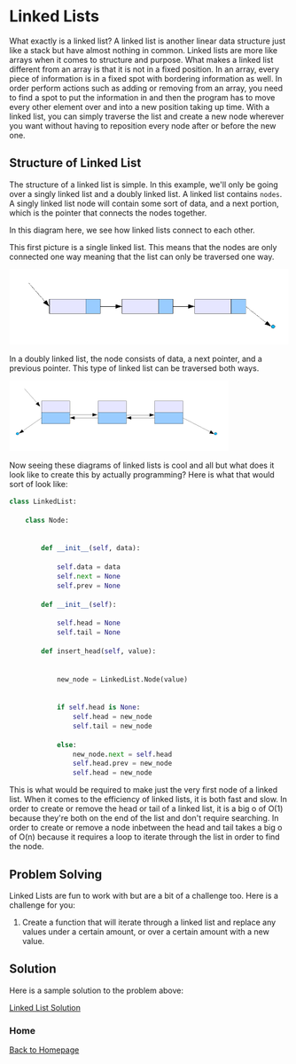 # Linked Lists

What exactly is a linked list? A linked list is another linear data structure just like a stack but have almost nothing in common. Linked lists are more like arrays when it comes to structure and purpose. What makes a linked list different from an array is that it is not in a fixed position. In an array, every piece of information is in a fixed spot with bordering information as well. In order perform actions such as adding or removing from an array, you need to find a spot to put the information in and then the program has to move every other element over and into a new position taking up time. With a linked list, you can simply traverse the list and  create a new node wherever you want without having to reposition every node after or before the new one. 

## Structure of Linked List

The structure of a linked list is simple. In this example, we'll only be going over a singly linked list and a doubly linked list.
A linked list contains `nodes`. A singly linked list node will contain some sort of data, and a next portion, which is the pointer that connects the nodes together.

In this diagram here, we see how linked lists connect to each other.

This first picture is a single linked list. This means that the nodes are only connected one way meaning that the list can only be traversed one way.

![Single Link List](/Pictures/singlelinklist.png)

In a doubly linked list, the node consists of data, a next pointer, and a previous pointer. This type of linked list can be traversed both ways.

![Double Link List](/Pictures/doublelinklist.png)

Now seeing these diagrams of linked lists is cool and all but what does it look like to create this by actually programming? Here is what that would sort of look like:

```python
class LinkedList:
    
    class Node:
        

        def __init__(self, data):
            
            self.data = data
            self.next = None
            self.prev = None

        def __init__(self):
        
            self.head = None
            self.tail = None

        def insert_head(self, value):
        
            
            new_node = LinkedList.Node(value)  
            
        
            if self.head is None:
                self.head = new_node
                self.tail = new_node
            
            else:
                new_node.next = self.head 
                self.head.prev = new_node 
                self.head = new_node
```
This is what would be required to make just the very first node of a linked list. When it comes to the efficiency of linked lists, it is both fast and slow. In order to create or remove the head or tail of a linked list, it is a big o of O(1) because they're both on the end of the list and don't require searching. In order to create or remove a node inbetween the head and tail takes a big o of O(n) because it requires a loop to iterate through the list in order to find the node.

## Problem Solving

Linked Lists are fun to work with but are a bit of a challenge too. Here is a challenge for you:

1. Create a function that will iterate through a linked list and replace any values under a certain amount, or over a certain amount with a new value.


## Solution

Here is a sample solution to the problem above:

[Linked List Solution](linkedlistsolution.py)

### Home

[Back to Homepage](0-Welcome.md)